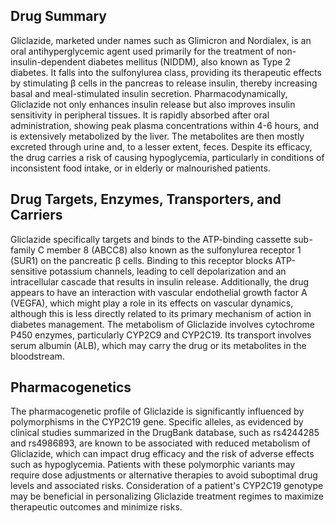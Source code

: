 ## Drug Summary
Gliclazide, marketed under names such as Glimicron and Nordialex, is an oral antihyperglycemic agent used primarily for the treatment of non-insulin-dependent diabetes mellitus (NIDDM), also known as Type 2 diabetes. It falls into the sulfonylurea class, providing its therapeutic effects by stimulating β cells in the pancreas to release insulin, thereby increasing basal and meal-stimulated insulin secretion. Pharmacodynamically, Gliclazide not only enhances insulin release but also improves insulin sensitivity in peripheral tissues. It is rapidly absorbed after oral administration, showing peak plasma concentrations within 4-6 hours, and is extensively metabolized by the liver. The metabolites are then mostly excreted through urine and, to a lesser extent, feces. Despite its efficacy, the drug carries a risk of causing hypoglycemia, particularly in conditions of inconsistent food intake, or in elderly or malnourished patients.

## Drug Targets, Enzymes, Transporters, and Carriers
Gliclazide specifically targets and binds to the ATP-binding cassette sub-family C member 8 (ABCC8) also known as the sulfonylurea receptor 1 (SUR1) on the pancreatic β cells. Binding to this receptor blocks ATP-sensitive potassium channels, leading to cell depolarization and an intracellular cascade that results in insulin release. Additionally, the drug appears to have an interaction with vascular endothelial growth factor A (VEGFA), which might play a role in its effects on vascular dynamics, although this is less directly related to its primary mechanism of action in diabetes management. The metabolism of Gliclazide involves cytochrome P450 enzymes, particularly CYP2C9 and CYP2C19. Its transport involves serum albumin (ALB), which may carry the drug or its metabolites in the bloodstream.

## Pharmacogenetics
The pharmacogenetic profile of Gliclazide is significantly influenced by polymorphisms in the CYP2C19 gene. Specific alleles, as evidenced by clinical studies summarized in the DrugBank database, such as rs4244285 and rs4986893, are known to be associated with reduced metabolism of Gliclazide, which can impact drug efficacy and the risk of adverse effects such as hypoglycemia. Patients with these polymorphic variants may require dose adjustments or alternative therapies to avoid suboptimal drug levels and associated risks. Consideration of a patient's CYP2C19 genotype may be beneficial in personalizing Gliclazide treatment regimes to maximize therapeutic outcomes and minimize risks.